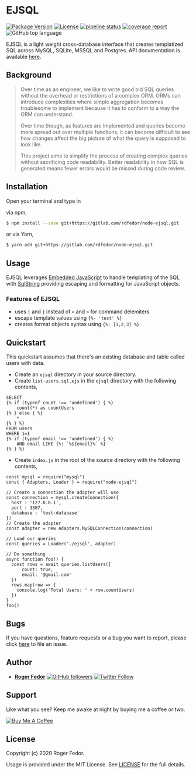 # EJSQL

[![Package Version](https://img.shields.io/github/package-json/v/rdfedor/node-ejsql)](https://gitlab.com/rdfedor/node-ejsql) [![License](https://img.shields.io/github/license/rdfedor/node-ejsql.svg)](https://gitlab.com/rdfedor/node-ejsql/blob/master/LICENSE) [![pipeline status](https://gitlab.com/rdfedor/node-ejsql/badges/master/pipeline.svg)](https://gitlab.com/rdfedor/node-ejsql/-/commits/master) [![coverage report](https://gitlab.com/rdfedor/node-ejsql/badges/master/coverage.svg)](https://rdfedor.gitlab.io/node-ejsql/lcov-report/)![GitHub top language](https://img.shields.io/github/languages/top/rdfedor/node-ejsql)

EJSQL is a light weight cross-database interface that creates templatized SQL across MySQL, SQLite, MSSQL and Postgres. API documentation is available [here](https://rdfedor.gitlab.io/node-ejsql/docs/).

## Background

> Over time as an engineer, we like to write good old SQL queries without the overhead or restrictions of a complex ORM.  ORMs can introduce complexities where simple aggregation becomes troublesome to implement because it has to conform to a way the ORM can understand.
>
> Over time though, as features are implemented and queries become more spread out over multiple functions, it can become difficult to see how changes affect the big picture of what the query is supposed to look like.
>
> This project aims to simplify the process of creating complex queries without sacrificing code readability.  Better readability in how SQL is generated means fewer errors would be missed during code review.

## Installation

Open your terminal and type in

via npm,
```sh
$ npm install --save git+https://gitlab.com/rdfedor/node-ejsql.git
```

or via Yarn,
```sh
$ yarn add git+https://gitlab.com/rdfedor/node-ejsql.git
```

## Usage

EJSQL leverages [Embedded JavaScript](https://ejs.co/) to handle templating of the SQL with [SqlString](https://www.npmjs.com/package/sqlstring) providing escaping and formatting for JavaScript objects. 

### Features of EJSQL

* uses `{` and `}` instead of `<` and `>` for command delemiters
* escape template values using `{%- 'test' %}`
* creates format objects syntax using `{%: [1,2,3] %}`

## Quickstart

This quickstart assumes that there's an existing database and table called users with data.

* Create an `ejsql` directory in your source directory.
* Create `list-users.sql.ejs` in the `ejsql` directory with the following contents,
```
SELECT 
{% if (typeof count !== 'undefined') { %}
    count(*) as countUsers
{% } else { %}
    * 
{% } %}
FROM users
WHERE 1=1
{% if (typeof email !== 'undefined') { %}
    AND email LIKE {%: `%${email}%` %}
{% } %}
```

* Create `index.js` in the root of the source directory with the following contents,

```
const mysql = require("mysql")
const { Adapters, Loader } = require("node-ejsql")

// Create a connection the adapter will use
const connection = mysql.createConnection({
  host : '127.0.0.1',
  port : 3307,
  database : 'test-database'
})
// Create the adapter
const adapter = new Adapters.MySQLConnection(connection)

// Load our queries
const queries = Loader('./ejsql', adapter)

// Do something
async function foo() {
  const rows = await queries.listUsers({
      count: true,
      email: '@gmail.com'
  })
  rows.map(row => {
    console.log('Total Users: ' + row.countUsers)
  })
}
foo()
```

## Bugs

If you have questions, feature requests or a bug you want to report, please click [here](https://gitlab.com/rdfedor/node-ejsql/-/issues/new) to file an issue.

## Author

* [**Roger Fedor**](https://rdfedor.gitlab.io/) [![GitHub followers](https://img.shields.io/github/followers/rdfedor.svg?style=social)](https://gitlab.com/rdfedor) [![Twitter Follow](https://img.shields.io/twitter/follow/rdfedor.svg?style=social)](https://twitter.com/rdfedor)

## Support

Like what you see? Keep me awake at night by buying me a coffee or two.

<a href="https://www.buymeacoffee.com/rdfedor" target="_blank"><img src="https://www.buymeacoffee.com/assets/img/custom_images/orange_img.png" alt="Buy Me A Coffee" style="height: auto !important;width: auto !important;"></a>

## License

Copyright (c) 2020 Roger Fedor.

Usage is provided under the MIT License. See [LICENSE](https://gitlab.com/rdfedor/node-ejsql/-/blob/master/LICENSE) for the full details.
